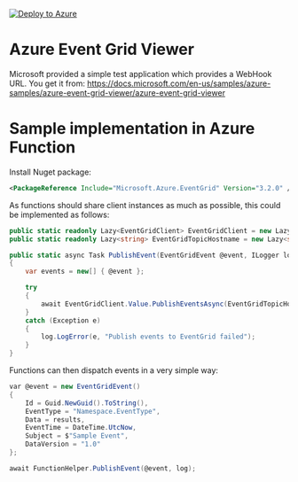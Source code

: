 ﻿[![Deploy to Azure](https://aka.ms/deploytoazurebutton)](https://portal.azure.com/#create/Microsoft.Template/uri/https%3A%2F%2Fraw.githubusercontent.com%2Fgaraio%2FAzureRecipes%2Fmaster%2FSnippets%2FARM%2Fevent-grid-with-webhook-and-publisher-function%2Fazuredeploy.json)

# Azure Event Grid Viewer
Microsoft provided a simple test application which provides a WebHook URL. You get it from: https://docs.microsoft.com/en-us/samples/azure-samples/azure-event-grid-viewer/azure-event-grid-viewer

# Sample implementation in Azure Function
Install Nuget package:
```xml
<PackageReference Include="Microsoft.Azure.EventGrid" Version="3.2.0" />
```

As functions should share client instances as much as possible, this could be implemented as follows:
```csharp
public static readonly Lazy<EventGridClient> EventGridClient = new Lazy<EventGridClient>(() => new EventGridClient(new TopicCredentials(Configurations.EventGridTopicKey)));
public static readonly Lazy<string> EventGridTopicHostname = new Lazy<string>(() => new Uri(Configurations.EventGridTopicEndpoint).Host);

public static async Task PublishEvent(EventGridEvent @event, ILogger log)
{
    var events = new[] { @event };

    try
    {
        await EventGridClient.Value.PublishEventsAsync(EventGridTopicHostname.Value, events);
    }
    catch (Exception e)
    {
        log.LogError(e, "Publish events to EventGrid failed");
    }
}
```

Functions can then dispatch events in a very simple way:
```csharp
var @event = new EventGridEvent()
{
    Id = Guid.NewGuid().ToString(),
    EventType = "Namespace.EventType",
    Data = results,
    EventTime = DateTime.UtcNow,
    Subject = $"Sample Event",
    DataVersion = "1.0"
};

await FunctionHelper.PublishEvent(@event, log);
```